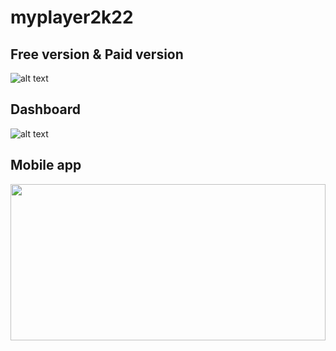 # myplayer2k22

## Free version & Paid version
![alt text](https://github.com/myplayerteam/myplayer2k22/blob/main/version2.0.0.png)
## Dashboard
![alt text](https://github.com/myplayerteam/myplayer2k22/blob/main/dashboard1.png)
## Mobile app
<img src="https://github.com/myplayerteam/myplayer2k22/blob/main/login.png" width="100%" height="250">


